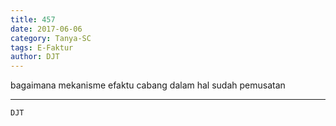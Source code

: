 ```yaml
---
title: 457
date: 2017-06-06
category: Tanya-SC
tags: E-Faktur
author: DJT
---
```


bagaimana mekanisme efaktu cabang dalam hal sudah pemusatan

---



`DJT`
